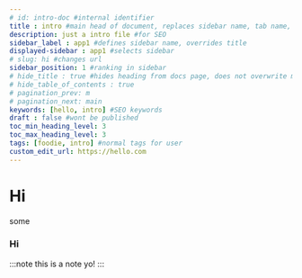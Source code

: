 ```yaml
---
# id: intro-doc #internal identifier
title : intro #main head of document, replaces sidebar name, tab name, heading
description: just a intro file #for SEO
sidebar_label : app1 #defines sidebar name, overrides title
displayed-sidebar : app1 #selects sidebar
# slug: hi #changes url
sidebar_position: 1 #ranking in sidebar
# hide_title : true #hides heading from docs page, does not overwrite md doc 
# hide_table_of_contents : true
# pagination_prev: m
# pagination_next: main
keywords: [hello, intro] #SEO keywords
draft : false #wont be published
toc_min_heading_level: 3
toc_max_heading_level: 3
tags: [foodie, intro] #normal tags for user
custom_edit_url: https://hello.com
---
```


<!-- # inte -->
<h1>Hi</h1>
<p>some</p>
<h3>Hi</h3>

:::note
this is a note yo!
:::
